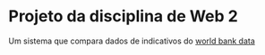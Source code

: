 # Projeto da disciplina de Web 2

Um sistema que compara dados de indicativos do [world bank data](https://data.worldbank.org/)
